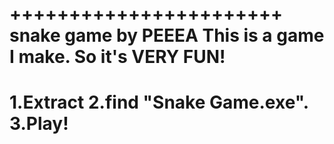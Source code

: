 +++++++++++++++++++++++
snake game by PEEEA
This is a game I make.
So it's VERY FUN!
=======================
1.Extract
2.find "Snake Game.exe".
3.Play!
===========================
